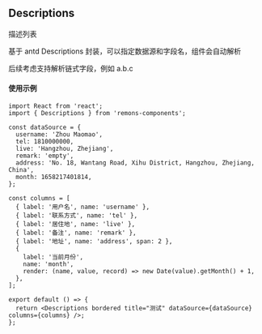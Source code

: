 ## Descriptions

描述列表

基于 antd Descriptions 封装，可以指定数据源和字段名，组件会自动解析

<Alert type="info">
  后续考虑支持解析链式字段，例如 a.b.c
</Alert>

#### 使用示例

```tsx
import React from 'react';
import { Descriptions } from 'remons-components';

const dataSource = {
  username: 'Zhou Maomao',
  tel: 1810000000,
  live: 'Hangzhou, Zhejiang',
  remark: 'empty',
  address: 'No. 18, Wantang Road, Xihu District, Hangzhou, Zhejiang, China',
  month: 1658217401814,
};

const columns = [
  { label: '用户名', name: 'username' },
  { label: '联系方式', name: 'tel' },
  { label: '居住地', name: 'live' },
  { label: '备注', name: 'remark' },
  { label: '地址', name: 'address', span: 2 },
  {
    label: '当前月份',
    name: 'month',
    render: (name, value, record) => new Date(value).getMonth() + 1,
  },
];

export default () => {
  return <Descriptions bordered title="测试" dataSource={dataSource} columns={columns} />;
};
```

<API exports='["IPropsOptions", "DescriptionsItemType"]'></API>
